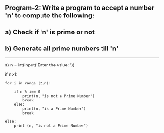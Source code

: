 ## Program-2: Write a program to accept a number 'n' to compute the following:
## a) Check if 'n' is prime or not
## b) Generate all prime numbers till 'n'
---

a) n = int(input('Enter the value: '))

if n>1:
    
    for i in range (2,n):
        
        if n % i== 0:
            print(n, "is not a Prime Number")
            break
        else:
            print(n, "is a Prime Number")
            break
        
    else:
        print (n, "is not a Prime Number")
